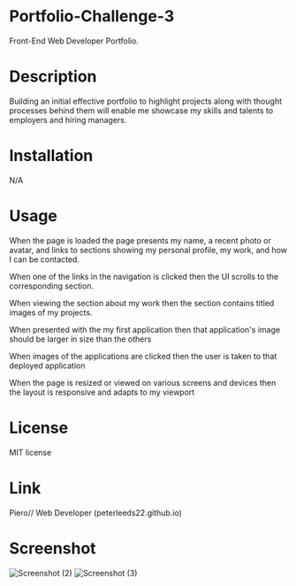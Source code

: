 # Portfolio-Challenge-3
Front-End Web Developer Portfolio.

# Description
Building an initial effective portfolio to highlight projects along with thought processes behind them will enable me showcase my skills and talents to employers and hiring managers.

# Installation
N/A

# Usage
When the page is loaded the page presents my name, a recent photo or avatar, and links to sections showing my personal profile, my work, and how I can be contacted. 

When one of the links in the navigation is clicked then the UI scrolls to the corresponding section.

When viewing the section about my work then the section contains titled images of my projects.

When presented with the my first application then that application's image should be larger in size than the others

When images of the applications are clicked then the user is taken to that deployed application

When the page is resized or viewed on various screens and devices then the layout is responsive and adapts to my viewport

# License
MIT license

# Link
Piero// Web Developer (peterleeds22.github.io)

# Screenshot
![Screenshot (2)](https://user-images.githubusercontent.com/119545652/209445538-cfe16c04-8d9a-4b91-8b62-7fec769942ef.png)
![Screenshot (3)](https://user-images.githubusercontent.com/119545652/209445546-98aa92f2-6a6f-49e8-8f49-4d565c1fac01.png)



